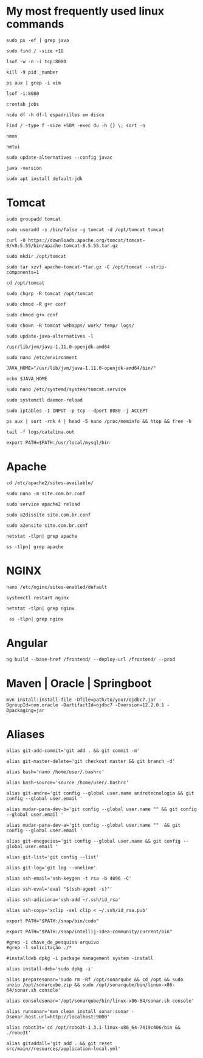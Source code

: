 # My most frequently used linux commands
```
sudo ps -ef | grep java
```

```
sudo find / -size +1G
```


```
lsof -w -n -i tcp:8080
```


```
kill -9 pid _number
```


```
ps aux | grep -i vim
```


```
lsof -i:8080
```


```
crontab jobs
```


```
ncdu df -h df-l espadrilles em disco
```


```
Find / -type f -size +50M -exec du -h {} \; sort -n
```


```
nmon
```


```
nmtui
```


```
sudo update-alternatives --config javac
```


```
java -version
```


```
sudo apt install default-jdk
```

# Tomcat

```
sudo groupadd tomcat
```


```
sudo useradd -s /bin/false -g tomcat -d /opt/tomcat tomcat
```


```
curl -O https://downloads.apache.org/tomcat/tomcat-8/v8.5.55/bin/apache-tomcat-8.5.55.tar.gz
```


```
sudo mkdir /opt/tomcat
```


```
sudo tar xzvf apache-tomcat-*tar.gz -C /opt/tomcat --strip-components=1 
```


```
cd /opt/tomcat
```


```
sudo chgrp -R tomcat /opt/tomcat
```


```
sudo chmod -R g+r conf
```


```
sudo chmod g+x conf
```


```
sudo chown -R tomcat webapps/ work/ temp/ logs/
```


```
sudo update-java-alternatives -l
```


```
/usr/lib/jvm/java-1.11.0-openjdk-amd64
```

```
sudo nano /etc/environment
```

```
JAVA_HOME="/usr/lib/jvm/java-1.11.0-openjdk-amd64/bin/"
```

```
echo $JAVA_HOME
```

```
sudo nano /etc/systemd/system/tomcat.service
```

```
sudo systemctl daemon-reload
```

```
sudo iptables -I INPUT -p tcp --dport 8080 -j ACCEPT
```

```
ps aux | sort -rnk 4 | head -5 nano /proc/meminfo && htop && free -h   
```

```
tail -f logs/catalina.out
```


```
export PATH=$PATH:/usr/local/mysql/bin
```

# Apache

```
cd /etc/apache2/sites-available/
```


```
sudo nano -m site.com.br.conf
```


```
sudo service apache2 reload
```


```
sudo a2dissite site.com.br.conf
```


```
sudo a2ensite site.com.br.conf
```


```
netstat -tlpn| grep apache
```


```
ss -tlpn| grep apache
```

# NGINX

```
nano /etc/nginx/sites-enabled/default
```


```
systemctl restart nginx
```


```
netstat -tlpn| grep nginx
```

```
 ss -tlpn| grep nginx
```


# Angular


```
ng build --base-href /frontend/ --deploy-url /frontend/ --prod

```

# Maven | Oracle | Springboot

```
mvn install:install-file -Dfile=path/to/your/ojdbc7.jar -DgroupId=com.oracle -DartifactId=ojdbc7 -Dversion=12.2.0.1 -Dpackaging=jar
```

# Aliases

```
alias git-add-commit='git add . && git commit -m'

alias git-master-delete='git checkout master && git branch -d'

alias bash='nano /home/user/.bashrc'

alias bash-source='source /home/user/.bashrc'

alias git-andre='git config --global user.name andretecnologia && git config --global user.email '

alias mudar-para-dev-b='git config --global user.name "" && git config --global user.email '

alias mudar-para-dev-a='git config --global user.name ""  && git config --global user.email '

alias git-enegocios='git config --global user.name && git config --global user.email '

alias git-list='git config --list'

alias git-log='git log --oneline'

alias ssh-email='ssh-keygen -t rsa -b 4096 -C'

alias ssh-eval='eval "$(ssh-agent -s)"'

alias ssh-adiciona='ssh-add ~/.ssh/id_rsa'

alias ssh-copy='xclip -sel clip < ~/.ssh/id_rsa.pub'

export PATH="$PATH:/snap/bin/code"

export PATH="$PATH:/snap/intellij-idea-community/current/bin"

#grep -i chave_de_pesquisa arquivo
#grep -l solicitação ./*

#installdeb dpkg -i package management system -install

alias install-deb='sudo dpkg -i'

alias preparesonar='sudo rm -Rf /opt/sonarqube && cd /opt && sudo unzip /opt/sonarqube.zip && sudo /opt/sonarqube/bin/linux-x86-64/sonar.sh console' 

alias consolesonar='/opt/sonarqube/bin/linux-x86-64/sonar.sh console'

alias runsonar='mvn clean install sonar:sonar -Dsonar.host.url=http://localhost:9000'

alias robot3t='cd /opt/robo3t-1.3.1-linux-x86_64-7419c406/bin && ./robo3t' 

alias gitaddall='git add . && git reset src/main//resources/application-local.yml'

```
